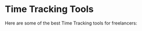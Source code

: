 # Time Tracking Tools

Here are some of the best Time Tracking tools for freelancers:


<div class="clickable-box-grid">
<ClickableBox 
    title="HubSpot CRM" 
    description="Free CRM with tools for managing contacts, sales pipeline, and customer relationships." 
    link="https://www.hubspot.com/crm" 
/>
<ClickableBox 
    title="Zoho CRM" 
    description="Complete CRM platform with automation, analytics, and sales tracking." 
    link="https://www.zoho.com/crm" 
/>
<ClickableBox 
    title="Salesforce" 
    description="Industry-leading CRM platform for managing customer relationships and sales." 
    link="https://www.salesforce.com" 
/>
<ClickableBox 
    title="Pipedrive" 
    description="Sales-focused CRM that visualizes your sales pipeline and tracks progress." 
    link="https://www.pipedrive.com" 
/>
<ClickableBox 
    title="Monday.com CRM" 
    description="Customizable CRM solution integrated into Monday.com’s work management platform." 
    link="https://monday.com/crm" 
/>
<ClickableBox 
    title="Freshsales" 
    description="AI-powered CRM software for managing leads, sales, and customer interactions." 
    link="https://www.freshworks.com/crm/" 
/>
<ClickableBox 
    title="Copper" 
    description="CRM that integrates with Google Workspace for managing customer relationships." 
    link="https://www.copper.com" 
/>
<ClickableBox 
    title="Insightly" 
    description="CRM with project management and business automation features." 
    link="https://www.insightly.com" 
/>
<ClickableBox 
    title="Streak" 
    description="CRM that lives inside your Gmail, perfect for managing customer emails." 
    link="https://www.streak.com" 
/>
<ClickableBox 
    title="Nimble" 
    description="Social CRM that builds relationships and automates contact management." 
    link="https://www.nimble.com" 
/>
<ClickableBox 
    title="Agile CRM" 
    description="All-in-one CRM with sales, marketing, and service automation." 
    link="https://www.agilecrm.com" 
/>
<ClickableBox 
    title="Keap" 
    description="CRM with sales and marketing automation tailored for small businesses." 
    link="https://keap.com" 
/>

</div>